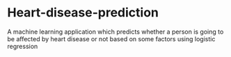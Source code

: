 # Heart-disease-prediction
A machine learning application which predicts whether a person is going to be affected by heart disease or not based on some factors using logistic regression
